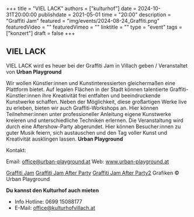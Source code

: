 +++
title = "VIEL LACK"
authors = ["kulturhof"]
date = 2024-10-31T20:00:00
publishdate = 2021-05-01
time = "20:00"
description = "Graffiti Jam"
featured = "img/events/2024-08-24_Graffiti.png"
featuredVideo = ""
featuredVimeo = ""
linktitle = ""
type = "event"
tags = ["konzert"]
draft = false
+++


## VIEL LACK

VIEL LACK wird es heuer bei der Graffiti Jam in Villach geben / Veranstaltet von **Urban Playground**
 
Wir wollen Künstler:innen und Kunstinteressierten gleichermaßen eine Plattform bietet. Auf legalen Flächen in der Stadt können talentierte Graffiti-Künstler:innen ihre Kreativität frei entfalten und beeindruckende Kunstwerke schaffen. Neben der Möglichkeit, diese großartigen Werke live zu erleben, bieten wir auch Graffiti-Workshops an. Hier können Teilnehmer:innen unter professioneller Anleitung eigene Kunstwerke kreieren und unterschiedliche Techniken erlernen.
Die Veranstaltung wird durch eine Aftershow-Party abgerundet. Hier können Besucher:innen zu guter Musik feiern, sich austauschen und den Tag voller Kunst und Kreativität ausklingen lassen.
**Urban Playground**

Kontakt:

Email: office@urban-playground.at
Web: www.urban-playground.at


[Graffiti Jam](/img/events/2024-08-24_Grafitti_Programm.png)
[Graffiti Jam After Party](/img/events/2024-08-24_Graffity_After.png)
[Graffiti Jam After Party2](/img/events/2024-08-24_Graffiti_After2.png)
Grafiken © Urban Playground

**Du kannst den Kulturhof auch mieten**

- Info Hotline: 0699 15088177 
- E-Mail: office@kulturhofvillach.at

